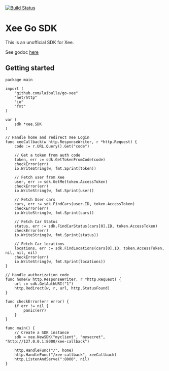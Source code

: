 [![Build Status](https://travis-ci.org/laibulle/go-xee.svg?branch=master)](https://travis-ci.org/laibulle/go-xee)

# Xee Go SDK

This is an unofficial SDK for Xee. 

See godoc [here](https://godoc.org/github.com/laibulle/go-xee) 

## Getting started


    package main

    import (
        "github.com/laibulle/go-xee"
        "net/http"
        "io"
        "fmt"
    )

    var (
        sdk *xee.SDK
    )

    // Handle home and redirect Xee Login
    func xeeCallback(w http.ResponseWriter, r *http.Request) {
        code := r.URL.Query().Get("code")

        // Get a token from auth code
        token, err := sdk.GetTokenFromCode(code)
        checkError(err)
        io.WriteString(w, fmt.Sprint(token))

        // Fetch user from Xee
        user, err := sdk.GetMe(token.AccessToken)
        checkError(err)
        io.WriteString(w, fmt.Sprint(user))

        // Fetch User cars
        cars, err := sdk.FindCars(user.ID, token.AccessToken)
        checkError(err)
        io.WriteString(w, fmt.Sprint(cars))

        // Fetch Car Status
        status, err := sdk.FindCarStatus(cars[0].ID, token.AccessToken)
        checkError(err)
        io.WriteString(w, fmt.Sprint(status))

        // Fetch Car locations
        locations, err := sdk.FindLocations(cars[0].ID, token.AccessToken, nil, nil, nil)
        checkError(err)
        io.WriteString(w, fmt.Sprint(locations))
    }

    // Handle authorization code
    func home(w http.ResponseWriter, r *http.Request) {
        url := sdk.GetAuthURI("1")
        http.Redirect(w, r, url, http.StatusFound)
    }

    func checkError(err error) {
        if err != nil {
            panic(err)
        }
    }

    func main() {
        // Create a SDK instance
        sdk = xee.NewSDK("myclient", "mysecret", "http://127.0.0.1:8000/xee-callback")

        http.HandleFunc("/", home)
        http.HandleFunc("/xee-callback", xeeCallback)
        http.ListenAndServe(":8000", nil)
    }

